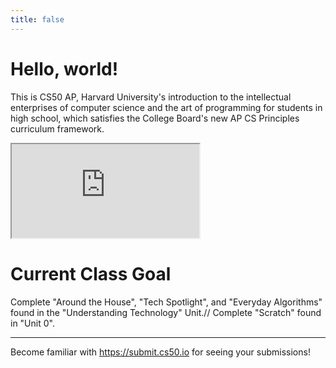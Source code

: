 ```yaml
---
title: false
---
```


# Hello, world!

This is CS50 AP, Harvard University's introduction to the intellectual enterprises of computer science and the art of programming for students in high school, which satisfies the College Board's new AP CS Principles curriculum framework.

<iframe src="https://www.youtube.com/embed/tZxLMIk_SaY?playlist=GAB6Gm7pTTA"></iframe>

# Current Class Goal

Complete "Around the House", "Tech Spotlight", and "Everyday Algorithms" found in the "Understanding Technology" Unit.//
Complete "Scratch" found in "Unit 0".
***
Become familiar with https://submit.cs50.io for seeing your submissions!
